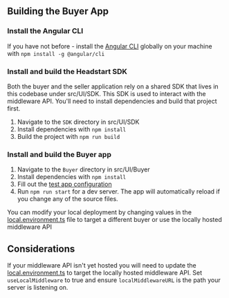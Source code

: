 ## Building the Buyer App

### Install the Angular CLI
If you have not before - install the [Angular CLI](https://github.com/angular/angular-cli/wiki) globally on your machine with `npm install -g @angular/cli`

### Install and build the Headstart SDK
Both the buyer and the seller application rely on a shared SDK that lives in this codebase under src/UI/SDK. This SDK is used to interact with the middleware API. You'll need to install dependencies and build that project first.

1. Navigate to the `SDK` directory in src/UI/SDK
2. Install dependencies with `npm install`
3. Build the project with `npm run build` 

### Install and build the Buyer app

1. Navigate to the `Buyer` directory in src/UI/Buyer
2. Install dependencies with `npm install`
3. Fill out the [test app configuration](src/assets/appConfigs/defaultbuyer-test.json)
4. Run `npm run start` for a dev server. The app will automatically reload if you change any of the source files.

You can modify your local deployment by changing values in the [local.environment.ts](./src/environments/environment.local.ts) file to target a different buyer or use the locally hosted middleware API

## Considerations

If your middleware API isn't yet hosted you will need to update the [local.environment.ts](./src/environments/environment.local.ts) to target the locally hosted middleware API. Set `useLocalMiddleware` to true and ensure `localMiddlewareURL` is the path your server is listening on.
